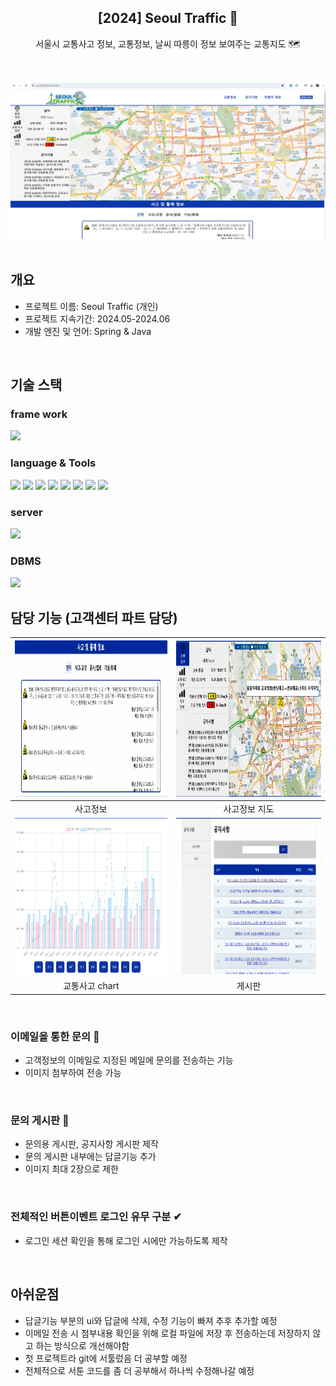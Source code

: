 <div align="center">
<h2>[2024] Seoul Traffic 🚗</h2>
서울시 교통사고 정보, 교통정보, 날씨 따릉이 정보 보여주는 교통지도 🗺<br> 
</div>
<br/>
<br/>

![설명 텍스트](src/main/webapp/resources/img/st-home.png)
<br/>
<br/>

## 개요
- 프로젝트 이름: Seoul Traffic (개인)
- 프로젝트 지속기간: 2024.05-2024.06
- 개발 엔진 및 언어: Spring & Java
<br/>


## 기술 스택

### frame work
<img src="https://img.shields.io/badge/Spring-6DB33F?style=flat-square&logo=Spring&logoColor=white"/>

### language & Tools
<img src="https://img.shields.io/badge/java-007396?style=flat-square&logo=java&logoColor=white"/> <img src="https://img.shields.io/badge/HTML5-E34F26?style=flat-square&logo=html5&logoColor=white"/> <img src="https://img.shields.io/badge/CSS-1572B6?style=flatsquare&logo=css3&logoColor=white"/> <img src="https://img.shields.io/badge/jQuery-0769AD?style=flat-square&logo=jQuery&logoColor=white"/> <img src="https://img.shields.io/badge/Python-3776AB?style=flat-square&logo=Python&logoColor=white"/> <img src="https://img.shields.io/badge/Selenium-43B02A?style=flat-square&logo=Selenium&logoColor=white"/> <img src="https://img.shields.io/badge/JavaScript-F7DF1E?style=flat-square&logo=JavaScript&logoColor=black"/> 
<a href="https://github.com/Hun-Se"><img src="https://img.shields.io/badge/GitHub-181717?style=flat-square&logo=GitHub&logoColor=white"/></a>

### server 
<img src="https://img.shields.io/badge/apachetomcat-E34F26?style=flat-square&logo=apachetomcat&logoColor=white"/>

### DBMS
<img src="https://img.shields.io/badge/ORACLE-F80000?style=flat-square&logo=oracle&logoColor=white"/>
<br/>

## 담당 기능 (고객센터 파트 담당)

|<img src="src/main/webapp/resources/img/st-acci.png" width="500" height="250"/>|<img src="src/main/webapp/resources/img/st-pin.png" width="500" height="250"/>|
|:---:|:---:|
|사고정보|사고정보 지도|
|<img src="src/main/webapp/resources/img/st-chart.png" width="500" height="250"/>|<img src="src/main/webapp/resources/img/st-notice.png" width="500" height="250"/>|
|교통사고 chart|게시판|
<br/>

### 이메일을 통한 문의 📧
- 고객정보의 이메일로 지정된 메일에 문의를 전송하는 기능 
- 이미지 첨부하여 전송 가능
<br/>

### 문의 게시판 📢
- 문의용 게시판, 공지사항 게시판 제작
- 문의 게시판 내부에는 답글기능 추가
- 이미지 최대 2장으로 제한
<br/>

### 전체적인 버튼이벤트 로그인 유무 구분 ✔
- 로그인 세션 확인을 통해 로그인 시에만 가능하도록 제작
<br/>

## 아쉬운점

- 답글기능 부분의 ui와 답글에 삭제, 수정 기능이 빠져 추후 추가할 예정
- 이메일 전송 시 첨부내용 확인을 위해 로컬 파일에 저장 후 전송하는데 저장하지 않고 하는 방식으로 개선해야함
- 첫 프로젝트라 git에 서툴렀음 더 공부할 예정
- 전체적으로 서툰 코드를 좀 더 공부해서 하나씩 수정해나갈 예정
